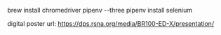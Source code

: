 brew install chromedriver
pipenv --three
pipenv install selenium

digital poster url: https://dps.rsna.org/media/BR100-ED-X/presentation/
